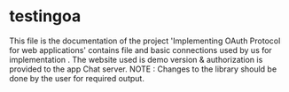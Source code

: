 # testingoa
This file is the documentation of the project 'Implementing OAuth Protocol for web applications' contains file and basic connections used by us for implementation . The website used is demo version & authorization is provided to the app Chat server.
NOTE : Changes to the library should be done by the user for required output. 
